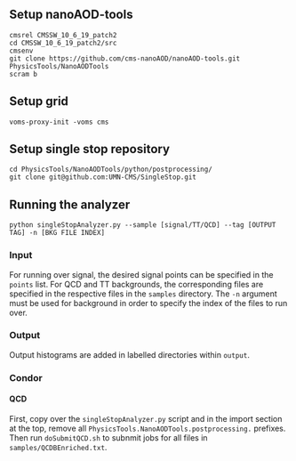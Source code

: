 ## Setup nanoAOD-tools
```
cmsrel CMSSW_10_6_19_patch2
cd CMSSW_10_6_19_patch2/src
cmsenv
git clone https://github.com/cms-nanoAOD/nanoAOD-tools.git PhysicsTools/NanoAODTools
scram b
```
## Setup grid
```
voms-proxy-init -voms cms
```
## Setup single stop repository
```
cd PhysicsTools/NanoAODTools/python/postprocessing/
git clone git@github.com:UMN-CMS/SingleStop.git
```
## Running the analyzer
```
python singleStopAnalyzer.py --sample [signal/TT/QCD] --tag [OUTPUT TAG] -n [BKG FILE INDEX]
```
### Input
For running over signal, the desired signal points can be specified in the `points` list. 
For QCD and TT backgrounds, the corresponding files are specified in the respective files in the `samples` directory.
The `-n` argument must be used for background in order to specify the index of the files to run over. 
### Output
Output histograms are added in labelled directories within `output`. 
### Condor
#### QCD
First, copy over the `singleStopAnalyzer.py` script and in the import section at the top, remove all `PhysicsTools.NanoAODTools.postprocessing.` prefixes.
Then run `doSubmitQCD.sh` to subnmit jobs for all files in `samples/QCDBEnriched.txt`.
